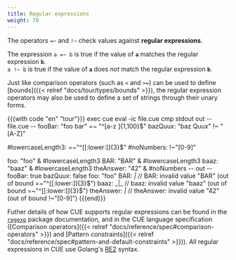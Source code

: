 ```yaml
---
title: Regular expressions
weight: 70
---
```


The operators `=~` and `!~` check values against **regular expressions**.

The expression `a =~ b` is true if the value of **`a`** matches the regular expression **`b`**.\
`a !~ b` is true if the value of **`a`** does _not_ match the regular expression **`b`**.

Just like comparison operators (such as `<` and `>=`) can be used to define
[bounds]({{< relref "docs/tour/types/bounds" >}}),
the regular expression operators may also be used to define a set of strings
through their unary forms.

<!--more-->

{{{with code "en" "tour"}}}
exec cue eval -ic file.cue
cmp stdout out
-- file.cue --
fooBar:  "foo bar" =~ "^[a-z ]{1,100}$"
bazQuux: "baz Quux" !~ "[A-Z]"

#lowercaseLength3: =~"^[[:lower:]]{3}$"
#noNumbers:        !~"[0-9]"

foo:       "foo" & #lowercaseLength3
BAR:       "BAR" & #lowercaseLength3
baaz:      "baaz" & #lowercaseLength3
theAnswer: "42" & #noNumbers
-- out --
fooBar:    true
bazQuux:   false
foo:       "foo"
BAR:       _|_ // BAR: invalid value "BAR" (out of bound =~"^[[:lower:]]{3}$")
baaz:      _|_ // baaz: invalid value "baaz" (out of bound =~"^[[:lower:]]{3}$")
theAnswer: _|_ // theAnswer: invalid value "42" (out of bound !~"[0-9]")
{{{end}}}

Futher details of how CUE supports regular expressions can be found in the
[`regexp`](https://pkg.go.dev/cuelang.org/go/pkg/regexp#pkg-overview)
package documentation, and in the CUE language specification
([Comparison operators]({{< relref "docs/reference/spec#comparison-operators" >}})
and
[Pattern constraints]({{< relref "docs/reference/spec#pattern-and-default-constraints" >}})).
All regular expressions in CUE use Golang's
[RE2](https://golang.org/s/re2syntax) syntax.
